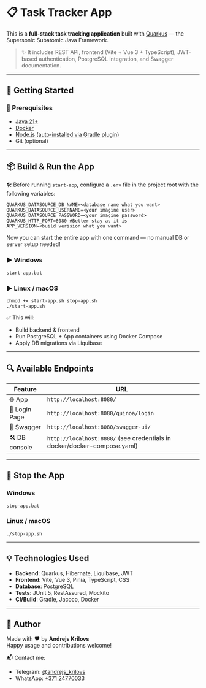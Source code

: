 # 📋 Task Tracker App

This is a **full-stack task tracking application** built with [Quarkus](https://quarkus.io/) — the Supersonic Subatomic
Java Framework.

> ✨ It includes REST API, frontend (Vite + Vue 3 + TypeScript), JWT-based authentication, PostgreSQL integration, and
> Swagger
> documentation.

---

## 🚀 Getting Started

### 🔧 Prerequisites

- [Java 21+](https://jdk.java.net/)
- [Docker](https://www.docker.com/)
- [Node.js (auto-installed via Gradle plugin)](https://nodejs.org/)
- Git (optional)

---

## 📦 Build & Run the App

🛠️ Before running `start-app`, configure a `.env` file in the project root with the following variables:

```
QUARKUS_DATASOURCE_DB_NAME=<database name what you want>
QUARKUS_DATASOURCE_USERNAME=<your imagine user>
QUARKUS_DATASOURCE_PASSWORD=<your imagine password>
QUARKUS_HTTP_PORT=8080 #Better stay as it is
APP_VERSION=<build verision what you want>
```

Now you can start the entire app with one command — no manual DB or server setup needed!

### ▶️ Windows

```
start-app.bat
```

### ▶️ Linux / macOS

```
chmod +x start-app.sh stop-app.sh
./start-app.sh
```

✅ This will:

- Build backend & frontend
- Run PostgreSQL + App containers using Docker Compose
- Apply DB migrations via Liquibase

---

## 🔍 Available Endpoints

| Feature        | URL                                                                      |
|----------------|--------------------------------------------------------------------------|
| 🌐 App         | `http://localhost:8080/`                                                 |
| 🔐 Login Page  | `http://localhost:8080/quinoa/login`                                     |
| 📘 Swagger     | `http://localhost:8080/swagger-ui/`                                      |
| 🛠️ DB console | `http://localhost:8888/` (see credentials in docker/docker-compose.yaml) |

---

## 🛑 Stop the App

### Windows

```
stop-app.bat
```

### Linux / macOS

```
./stop-app.sh
```

---

## 💡 Technologies Used

- **Backend**: Quarkus, Hibernate, Liquibase, JWT
- **Frontend**: Vite, Vue 3, Pinia, TypeScript, CSS
- **Database**: PostgreSQL
- **Tests**: JUnit 5, RestAssured, Mockito
- **CI/Build**: Gradle, Jacoco, Docker

---

## 🤝 Author

Made with ❤️ by **Andrejs Krilovs**  
Happy usage and contributions welcome!

📬 Contact me:

- Telegram: [@andrejs_krilovs](https://t.me/andrejs_krilovs)
- WhatsApp: [+371 24770033](https://wa.me/37124770033)

